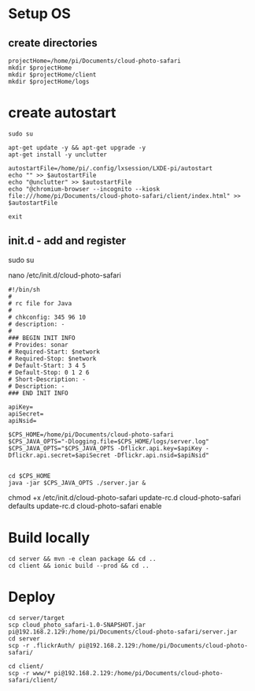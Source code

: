 # Setup OS


## create directories

```
projectHome=/home/pi/Documents/cloud-photo-safari
mkdir $projectHome
mkdir $projectHome/client
mkdir $projectHome/logs
```

# create autostart
```
sudo su

apt-get update -y && apt-get upgrade -y
apt-get install -y unclutter

autostartFile=/home/pi/.config/lxsession/LXDE-pi/autostart
echo "" >> $autostartFile
echo "@unclutter" >> $autostartFile
echo "@chromium-browser --incognito --kiosk file:///home/pi/Documents/cloud-photo-safari/client/index.html" >> $autostartFile

exit
```

## init.d - add and register

sudo su

nano /etc/init.d/cloud-photo-safari
```
#!/bin/sh
#
# rc file for Java
#
# chkconfig: 345 96 10
# description: -
#
### BEGIN INIT INFO
# Provides: sonar
# Required-Start: $network
# Required-Stop: $network
# Default-Start: 3 4 5
# Default-Stop: 0 1 2 6
# Short-Description: -
# Description: -
### END INIT INFO

apiKey=
apiSecret=
apiNsid=

$CPS_HOME=/home/pi/Documents/cloud-photo-safari
$CPS_JAVA_OPTS="-Dlogging.file=$CPS_HOME/logs/server.log"
$CPS_JAVA_OPTS="$CPS_JAVA_OPTS -Dflickr.api.key=$apiKey -Dflickr.api.secret=$apiSecret -Dflickr.api.nsid=$apiNsid"


cd $CPS_HOME
java -jar $CPS_JAVA_OPTS ./server.jar &
```

chmod +x /etc/init.d/cloud-photo-safari
update-rc.d cloud-photo-safari defaults
update-rc.d cloud-photo-safari enable



# Build locally

```
cd server && mvn -e clean package && cd ..
cd client && ionic build --prod && cd ..
```



# Deploy

```
cd server/target
scp cloud_photo_safari-1.0-SNAPSHOT.jar pi@192.168.2.129:/home/pi/Documents/cloud-photo-safari/server.jar
cd server
scp -r .flickrAuth/ pi@192.168.2.129:/home/pi/Documents/cloud-photo-safari/

cd client/
scp -r www/* pi@192.168.2.129:/home/pi/Documents/cloud-photo-safari/client/
```
